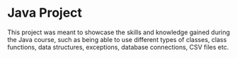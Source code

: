 # Java Project

This project was meant to showcase the skills and knowledge gained during the Java course, such as being able to use different types of classes, class functions, data structures, exceptions, database connections, CSV files etc.
